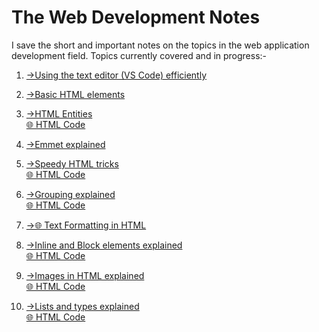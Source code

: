 # The Web Development Notes
 I save the short and important notes on the topics in the web application development field.
Topics currently covered and in progress:-
1)  [->Using the text editor (VS Code) efficiently](https://github.com/parthgithub-byte/The-Web-Development-Notes/blob/main/Text%20Editor.docx )
    
2)  [->Basic HTML elements](https://github.com/parthgithub-byte/The-Web-Development-Notes/blob/main/HTML%20Elements.docx)

3)  [->HTML Entities](https://github.com/parthgithub-byte/The-Web-Development-Notes/blob/main/HTML%20Entities.docx)  
     [🌐 HTML Code](https://github.com/parthgithub-byte/The-Web-Development-Notes/blob/main/htmlentity.html)

4)  [->Emmet explained](https://github.com/parthgithub-byte/The-Web-Development-Notes/blob/main/Emmet.docx)

5)  [->Speedy HTML tricks](https://github.com/parthgithub-byte/The-Web-Development-Notes/blob/main/SpeedyHtml.docx)  
     [🌐 HTML Code](https://github.com/parthgithub-byte/The-Web-Development-Notes/blob/main/speedy.html)

6)  [->Grouping explained](https://github.com/parthgithub-byte/The-Web-Development-Notes/blob/main/Grouping.docx)  
     [🌐 HTML Code](https://github.com/parthgithub-byte/The-Web-Development-Notes/blob/main/grouping.html)

7)  [->🌐 Text Formatting in HTML](https://github.com/parthgithub-byte/The-Web-Development-Notes/blob/main/Oldstyleblog.html)

8)  [->Inline and Block elements explained](https://github.com/parthgithub-byte/The-Web-Development-Notes/blob/main/Inline%20annd%20Block.md)  
     [🌐 HTML Code](https://github.com/parthgithub-byte/The-Web-Development-Notes/blob/main/InlineBlock.html)

9)  [->Images in HTML explained](https://github.com/parthgithub-byte/The-Web-Development-Notes/blob/main/Image%20and%20Video.md)  
     [🌐 HTML Code](https://github.com/parthgithub-byte/The-Web-Development-Notes/blob/main/Image%20and%20Video.html)

10) [->Lists and types explained](https://github.com/parthgithub-byte/The-Web-Development-Notes/blob/main/Lists.md)  
     [🌐 HTML Code](https://github.com/parthgithub-byte/The-Web-Development-Notes/blob/main/Lists.html)